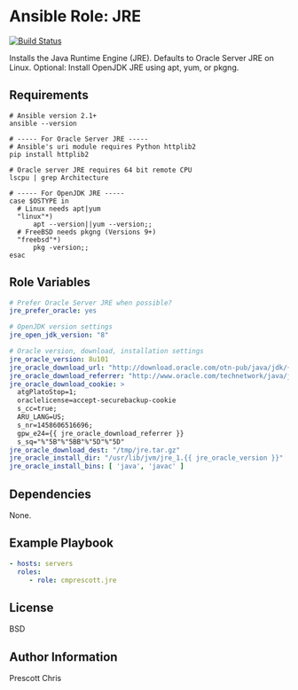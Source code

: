 Ansible Role: JRE
=========
[![Build Status](https://travis-ci.org/cmprescott/ansible-role-jre.svg?branch=master)](https://travis-ci.org/cmprescott/ansible-role-jre)

Installs the Java Runtime Engine (JRE). Defaults to Oracle Server JRE on Linux. Optional: Install OpenJDK JRE using apt, yum, or pkgng.

Requirements
------------

```shell
# Ansible version 2.1+
ansible --version

# ----- For Oracle Server JRE -----
# Ansible's uri module requires Python httplib2
pip install httplib2

# Oracle server JRE requires 64 bit remote CPU 
lscpu | grep Architecture

# ----- For OpenJDK JRE -----
case $OSTYPE in
  # Linux needs apt|yum
  "linux"*)
      apt --version||yum --version;;
  # FreeBSD needs pkgng (Versions 9+)
  "freebsd"*)
      pkg -version;;
esac
```

Role Variables
--------------

```yaml
# Prefer Oracle Server JRE when possible?
jre_prefer_oracle: yes

# OpenJDK version settings
jre_open_jdk_version: "8"

# Oracle version, download, installation settings
jre_oracle_version: 8u101
jre_oracle_download_url: "http://download.oracle.com/otn-pub/java/jdk/{{ jre_oracle_version }}-b02/server-jre-{{ jre_oracle_version }}-linux-x64.tar.gz"
jre_oracle_download_referrer: "http://www.oracle.com/technetwork/java/javase/downloads/server-jre8-downloads-2133154.html"
jre_oracle_download_cookie: >
  atgPlatoStop=1;
  oraclelicense=accept-securebackup-cookie
  s_cc=true;
  ARU_LANG=US;
  s_nr=1458606516696;
  gpw_e24={{ jre_oracle_download_referrer }}
  s_sq="%"5B"%"5BB"%"5D"%"5D"
jre_oracle_download_dest: "/tmp/jre.tar.gz"
jre_oracle_install_dir: "/usr/lib/jvm/jre_1.{{ jre_oracle_version }}"
jre_oracle_install_bins: [ 'java', 'javac' ]
```

Dependencies
------------

None.

Example Playbook
----------------

```yaml
- hosts: servers
  roles:
     - role: cmprescott.jre
```

License
-------

BSD

Author Information
------------------

Prescott Chris

